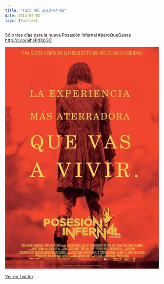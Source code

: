 ```yaml
---
title: "Tuit del 2013-04-02"
date: 2013-04-02
tags: [twitter]
---
```


Sólo tres días para la nueva Posesión Infernal #peroQueGanas http://t.co/aihsPdXpGC

![Imagen](/assets/images/319185506753716224-BG35hvvCIAEV1Ub.jpg)

[Ver en Twitter](https://twitter.com/i/web/status/319185506753716224)
